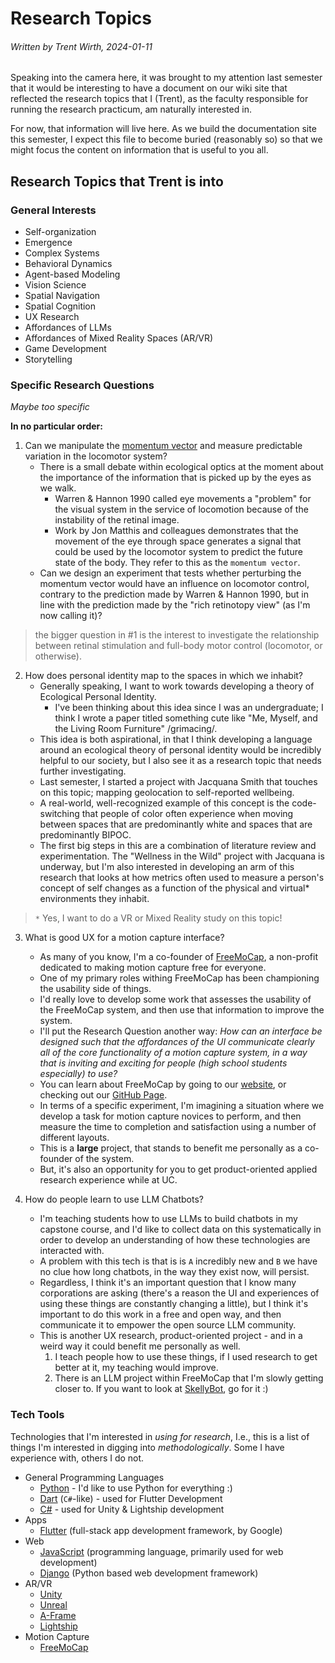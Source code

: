 # Research Topics
###### Written by Trent Wirth, 2024-01-11

Speaking into the camera here, it was brought to my attention last semester that it would be interesting to have a document on our wiki site that reflected the research topics that I (Trent), as the faculty responsible for running the research practicum, am naturally interested in. 

For now, that information will live here. As we build the documentation site this semester, I expect this file to become buried (reasonably so) so that we might focus the content on information that is useful to you all.

## Research Topics that Trent is into
### General Interests
- Self-organization
- Emergence
- Complex Systems
- Behavioral Dynamics
- Agent-based Modeling
- Vision Science
- Spatial Navigation
- Spatial Cognition
- UX Research
- Affordances of LLMs
- Affordances of Mixed Reality Spaces (AR/VR)
- Game Development
- Storytelling

### Specific Research Questions
*Maybe too specific*

**In no particular order:**

1. Can we manipulate the [momentum vector](https://journals.plos.org/ploscompbiol/article?id=10.1371/journal.pcbi.1009575) and measure predictable variation in the locomotor system?
    - There is a small debate within ecological optics at the moment about the importance of the information that is picked up by the eyes as we walk. 
        - Warren & Hannon 1990 called eye movements a "problem" for the visual system in the service of locomotion because of the instability of the retinal image. 
        - Work by Jon Matthis and colleagues demonstrates that the movement of the eye through space generates a signal that could be used by the locomotor system to predict the future state of the body. They refer to this as the `momentum vector`.
    - Can we design an experiment that tests whether perturbing the momentum vector would have an influence on locomotor control, contrary to the prediction made by Warren & Hannon 1990, but in line with the prediction made by the "rich retinotopy view" (as I'm now calling it)?

> the bigger question in #1 is the interest to investigate the relationship between retinal stimulation and full-body motor control (locomotor, or otherwise).

2. How does personal identity map to the spaces in which we inhabit?
    - Generally speaking, I want to work towards developing a theory of Ecological Personal Identity.
        - I've been thinking about this idea since I was an undergraduate; I think I wrote a paper titled something cute like "Me, Myself, and the Living Room Furniture" /grimacing/.
    - This idea is both aspirational, in that I think developing a language around an ecological theory of personal identity would be incredibly helpful to our society, but I also see it as a research topic that needs further investigating.
    - Last semester, I started a project with Jacquana Smith that touches on this topic; mapping geolocation to self-reported wellbeing. 
    - A real-world, well-recognized example of this concept is the code-switching that people of color often experience when moving between spaces that are predominantly white and spaces that are predominantly BIPOC.
    - The first big steps in this are a combination of literature review and experimentation. The "Wellness in the Wild" project with Jacquana is underway, but I'm also interested in developing an arm of this research that looks at how metrics often used to measure a person's concept of self changes as a function of the physical and virtual* environments they inhabit.
> `*` Yes, I want to do a VR or Mixed Reality study on this topic!

3. What is good UX for a motion capture interface?
    - As many of you know, I'm a co-founder of [FreeMoCap](https://freemocap.org), a non-profit dedicated to making motion capture free for everyone. 
    - One of my primary roles withing FreeMoCap has been championing the usability side of things. 
    - I'd really love to develop some work that assesses the usability of the FreeMoCap system, and then use that information to improve the system.
    - I'll put the Research Question another way: *How can an interface be designed such that the affordances of the UI communicate clearly all of the core functionality of a motion capture system, in a way that is inviting and exciting for people (high school students especially) to use?*
    - You can learn about FreeMoCap by going to our [website](https://freemocap.org), or checking out our [GitHub Page](https://github.com/freemocap/freemocap).
    - In terms of a specific experiment, I'm imagining a situation where we develop a task for motion capture novices to perform, and then measure the time to completion and satisfaction using a number of different layouts. 
    - This is a **large** project, that stands to benefit me personally as a co-founder of the system. 
    - But, it's also an opportunity for you to get product-oriented applied research experience while at UC.  

4. How do people learn to use LLM Chatbots?
    - I'm teaching students how to use LLMs to build chatbots in my capstone course, and I'd like to collect data on this systematically in order to develop an understanding of how these technologies are interacted with.
    - A problem with this tech is that is is `A` incredibly new and `B` we have no clue how long chatbots, in the way they exist now, will persist. 
    - Regardless, I think it's an important question that I know many corporations are asking (there's a reason the UI and experiences of using these things are constantly changing a little), but I think it's important to do this work in a free and open way, and then communicate it to empower the open source LLM community. 
    - This is another UX research, product-oriented project - and in a weird way it could benefit me personally as well.
        1. I teach people how to use these things, if I used research to get better at it, my teaching would improve.
        2. There is an LLM project within FreeMoCap that I'm slowly getting closer to. If you want to look at [SkellyBot](https://github.com/freemocap/skellybot), go for it :) 

### Tech Tools
Technologies that I'm interested in *using for research*, I.e., this is a list of things I'm interested in digging into *methodologically*. Some I have experience with, others I do not.

- General Programming Languages
    - [Python](https://www.python.org) - I'd like to use Python for everything :)
    - [Dart](https://dart.dev) (`C#`-like) - used for Flutter Development
    - [C#](https://docs.microsoft.com/en-us/dotnet/csharp/) - used for Unity & Lightship development
- Apps
    - [Flutter](https://flutter.dev) (full-stack app development framework, by Google)
- Web
    - [JavaScript](https://www.javascript.com) (programming language, primarily used for web development)
    - [Django](https://www.djangoproject.com) (Python based web development framework)
- AR/VR
    - [Unity](https://unity.com)
    - [Unreal](https://www.unrealengine.com/en-US/)
    - [A-Frame](https://aframe.io)
    - [Lightship](https://lightship.dev/)
- Motion Capture
    - [FreeMoCap](https://freemocap.org)

